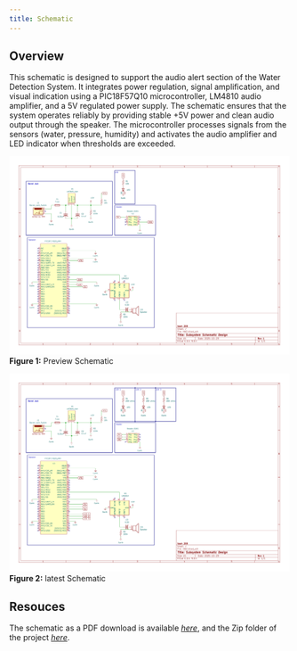 ```yaml
---
title: Schematic
---
```


## Overview

This schematic is designed to support the audio alert section of the Water Detection System. It integrates power regulation, signal amplification, and visual indication using a PIC18F57Q10 microcontroller, LM4810 audio amplifier, and a 5V regulated power supply.
The schematic ensures that the system operates reliably by providing stable +5V power and clean audio output through the speaker. The microcontroller processes signals from the sensors (water, pressure, humidity) and activates the audio amplifier and LED indicator when thresholds are exceeded.


![schematic](Schematic.png)
**Figure 1:** Preview Schematic

![schematic](Schematic2.png)
**Figure 2:** latest Schematic


## Resouces

The schematic as a PDF download is available [*here*](Schematic2.pdf), and the Zip folder of the project [*here*](SCH.zip).
